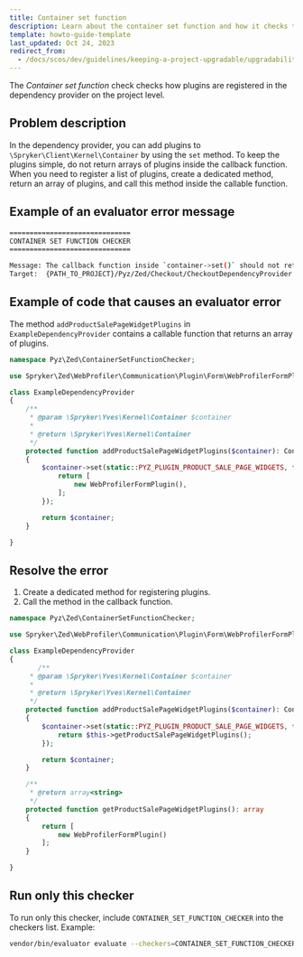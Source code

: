 ```yaml
---
title: Container set function
description: Learn about the container set function and how it checks the way plugins are registered in the dependency provider within your Spryker project.
template: howto-guide-template
last_updated: Oct 24, 2023
redirect_from:
  - /docs/scos/dev/guidelines/keeping-a-project-upgradable/upgradability-guidelines/container-set-function.html
---
```


The *Container set function* check checks how plugins are registered in the dependency provider on the project level.

## Problem description

In the dependency provider, you can add plugins to `\Spryker\Client\Kernel\Container` by using the `set` method. To keep the plugins simple, do not return arrays of plugins inside the callback function. When you need to register a list of plugins, create a dedicated method, return an array of plugins, and call this method inside the callable function.

## Example of an evaluator error message

```bash
==============================
CONTAINER SET FUNCTION CHECKER
==============================

Message: The callback function inside `container->set()` should not return an array directly but instead call another method. Please review your code and make the necessary changes.
Target:  {PATH_TO_PROJECT}/Pyz/Zed/Checkout/CheckoutDependencyProvider.php:{LINE_NUMBER}
```

## Example of code that causes an evaluator error

The method `addProductSalePageWidgetPlugins` in `ExampleDependencyProvider` contains a callable function that returns an array of plugins.

```php
namespace Pyz\Zed\ContainerSetFunctionChecker;

use Spryker\Zed\WebProfiler\Communication\Plugin\Form\WebProfilerFormPlugin;

class ExampleDependencyProvider
{
    /**
     * @param \Spryker\Yves\Kernel\Container $container
     *
     * @return \Spryker\Yves\Kernel\Container
     */
    protected function addProductSalePageWidgetPlugins($container): Container
    {
        $container->set(static::PYZ_PLUGIN_PRODUCT_SALE_PAGE_WIDGETS, function () {
            return [
                new WebProfilerFormPlugin(),
            ];
        });

        return $container;
    }

}
```

## Resolve the error

1. Create a dedicated method for registering plugins.
2. Call the method in the callback function.


```php
namespace Pyz\Zed\ContainerSetFunctionChecker;

use Spryker\Zed\WebProfiler\Communication\Plugin\Form\WebProfilerFormPlugin;

class ExampleDependencyProvider
{
       /**
     * @param \Spryker\Yves\Kernel\Container $container
     *
     * @return \Spryker\Yves\Kernel\Container
     */
    protected function addProductSalePageWidgetPlugins($container): Container
    {
        $container->set(static::PYZ_PLUGIN_PRODUCT_SALE_PAGE_WIDGETS, function () {
            return $this->getProductSalePageWidgetPlugins();
        });

        return $container;
    }

    /**
     * @return array<string>
     */
    protected function getProductSalePageWidgetPlugins(): array
    {
        return [
            new WebProfilerFormPlugin()
        ];
    }

}
```


## Run only this checker

To run only this checker, include `CONTAINER_SET_FUNCTION_CHECKER` into the checkers list. Example:
```bash
vendor/bin/evaluator evaluate --checkers=CONTAINER_SET_FUNCTION_CHECKER
```
